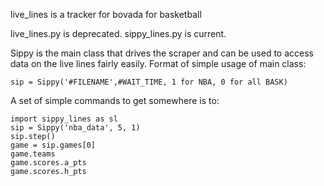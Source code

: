 live_lines is a tracker for bovada for basketball

live_lines.py is deprecated.
sippy_lines.py is current.


Sippy is the main class that drives the scraper and can be used to access data on the live lines fairly easily. 
Format of simple usage of main class:

    sip = Sippy('#FILENAME',#WAIT_TIME, 1 for NBA, 0 for all BASK)

A set of simple commands to get somewhere is to:

    import sippy_lines as sl
    sip = Sippy('nba_data', 5, 1)
    sip.step()
    game = sip.games[0]
    game.teams
    game.scores.a_pts
    game.scores.h_pts
